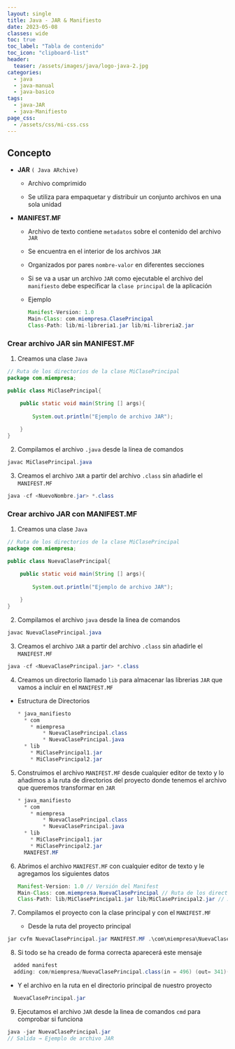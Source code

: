 ```yaml
---
layout: single
title: Java - JAR & Manifiesto 
date: 2023-05-08
classes: wide
toc: true
toc_label: "Tabla de contenido"
toc_icon: "clipboard-list"
header:
  teaser: /assets/images/java/logo-java-2.jpg
categories:
  - java
  - java-manual
  - java-basico
tags:
  - java-JAR
  - java-Manifiesto
page_css: 
  - /assets/css/mi-css.css
---
```


## Concepto

* **JAR** ``( Java ARchive)``  

  * Archivo comprimido 
  
  * Se utiliza para empaquetar y distribuir un conjunto archivos en una sola unidad
  
* **MANIFEST.MF**

  * Archivo de texto contiene ``metadatos`` sobre el contenido del archivo ``JAR``

  * Se encuentra en el interior de los archivos ``JAR``

  * Organizados por pares ``nombre-valor`` en diferentes secciones

  * Si se va a usar un archivo ``JAR`` como ejecutable el archivo del ``manifiesto`` debe especificar la ``clase principal`` de la aplicación

  * Ejemplo

    ```java
    Manifest-Version: 1.0
    Main-Class: com.miempresa.ClasePrincipal
    Class-Path: lib/mi-libreria1.jar lib/mi-libreria2.jar
    ```

### Crear archivo JAR sin MANIFEST.MF

1. Creamos una clase ``Java`` 

```java
// Ruta de los directorios de la clase MiClasePrincipal
package com.miempresa;

public class MiClasePrincipal{

	public static void main(String [] args){
	
		System.out.println("Ejemplo de archivo JAR");
	
	}
}
```

2. Compilamos el archivo ``.java`` desde la linea de comandos

```java
javac MiClasePrincipal.java
```

3. Creamos el archivo ``JAR`` a partir del archivo ``.class`` sin añadirle el ``MANIFEST.MF``

```java
java -cf <NuevoNombre.jar> *.class
```

### Crear archivo JAR con MANIFEST.MF

1. Creamos una clase ``Java`` 

```java
// Ruta de los directorios de la clase MiClasePrincipal
package com.miempresa;

public class NuevaClasePrincipal{

	public static void main(String [] args){
	
		System.out.println("Ejemplo de archivo JAR");
	
	}
}
```

2. Compilamos el archivo ``java`` desde la linea de comandos

```java
javac NuevaClasePrincipal.java
```

3. Creamos el archivo ``JAR`` a partir del archivo ``.class`` sin añadirle el ``MANIFEST.MF``

```java
java -cf <NuevaClasePrincipal.jar> *.class
```

4. Creamos un directorio llamado ``lib`` para almacenar las librerias ``JAR`` que vamos a incluir en el ``MANIFEST.MF``

  * Estructura de Directorios 

    ```java
    * java_manifiesto
      * com
        * miempresa
            * NuevaClasePrincipal.class
            * NuevaClasePrincipal.java
      * lib
        * MiClasePrincipal1.jar
        * MiClasePrincipal2.jar
    ```

5. Construimos el archivo ``MANIFEST.MF`` desde cualquier editor de texto y lo añadimos a la ruta de directorios del proyecto donde tenemos el archivo que queremos transformar en ``JAR``

    ```java
    * java_manifiesto
      * com
        * miempresa
            * NuevaClasePrincipal.class
            * NuevaClasePrincipal.java
      * lib
        * MiClasePrincipal1.jar
        * MiClasePrincipal2.jar
      MANIFEST.MF        
    ```

6. Abrimos el archivo ``MANIFEST.MF`` con cualquier editor de texto y le agregamos los siguientes datos

    ```java
    Manifest-Version: 1.0 // Versión del Manifest 
    Main-Class: com.miempresa.NuevaClasePrincipal // Ruta de los directorios de la clase principal
    Class-Path: lib/MiClasePrincipal1.jar lib/MiClasePrincipal2.jar // Archivos JAR externos que usará el proyecto
    ```

7. Compilamos el proyecto con la clase principal y con el ``MANIFEST.MF``

    * Desde la ruta del proyecto principal

```java
jar cvfm NuevaClasePrincipal.jar MANIFEST.MF .\com\miempresa\NuevaClasePrincipal.class 
```

8. Si todo se ha creado de forma correcta aparecerá este mensaje

```java
  added manifest
  adding: com/miempresa/NuevaClasePrincipal.class(in = 496) (out= 341)(deflated 31%)
```

  * Y el archivo en la ruta en el directorio principal de nuestro proyecto

```java
  NuevaClasePrincipal.jar
```

9. Ejecutamos el archivo ``JAR`` desde la linea de comandos ``cmd`` para comprobar si funciona

```java
java -jar NuevaClasePrincipal.jar
// Salida → Ejemplo de archivo JAR    
```

